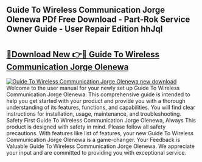 ## Guide To Wireless Communication Jorge Olenewa PDf Free Download - Part-Rok Service Owner Guide - User Repair Edition hhJqI

# <h2><a href="http://bc64888.oget.top/?id=Guide+To+Wireless+Communication+Jorge+Olenewa">🔗Download New 👉🔴 Guide To Wireless Communication Jorge Olenewa</a></h2>

[![Guide To Wireless Communication Jorge Olenewa new download](https://i.imgur.com/5g1atiW.png)](http://bc64888.oget.top/?id=Guide+To+Wireless+Communication+Jorge+Olenewa)
Welcome to the user manual for your newly set up Guide To Wireless Communication Jorge Olenewa. This comprehensive guide is intended to help you get started with your product and provide you with a thorough understanding of its features, functions, and capabilities. You will find clear instructions for installation, usage, maintenance, and troubleshooting. Safety First Guide To Wireless Communication Jorge Olenewa, Always This product is designed with safety in mind. Please follow all safety precautions. With features like list of features, your new Guide To Wireless Communication Jorge Olenewa is a game-changer. Your Feedback is Valuable Guide To Wireless Communication Jorge Olenewa. We appreciate your input and are committed to providing you with exceptional service.
